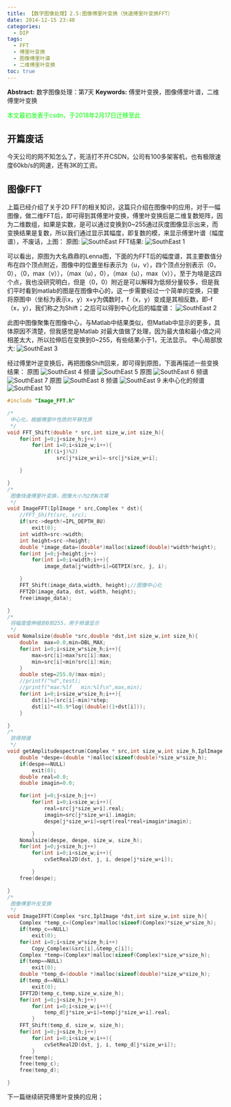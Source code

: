```yaml
---
title: 【数字图像处理】2.5:图像傅里叶变换（快速傅里叶变换FFT）
date: 2014-12-15 23:48
categories:
  - DIP
tags:
  - FFT
  - 傅里叶变换
  - 图像傅里叶谱
  - 二维傅里叶变换
toc: true
---
```

**Abstract:** 数字图像处理：第7天
**Keywords:** 傅里叶变换，图像傅里叶谱，二维傅里叶变换
<!--more-->
<font color="00FF00">本文最初发表于csdn，于2018年2月17日迁移至此</font>

## 开篇废话

今天公司的网不知怎么了，死活打不开CSDN，公司有100多架客机，也有极限速度60kb/s的网速，还有3K的工资。

## 图像FFT

上篇已经介绍了关于2D FFT的相关知识，这篇只介绍在图像中的应用，对于一幅图像，做二维FFT后，即可得到其傅里叶变换，傅里叶变换后是二维复数矩阵，因为二维数组，如果是实数，是可以通过变换到0~255通过灰度图像显示出来，而变换结果是复数，所以我们通过显示其幅度，即复数的模，来显示傅里叶谱（幅度谱），不废话，上图：
原图:
![SouthEast][]
FFT结果:
![SouthEast 1][]

可以看出，原图为大名鼎鼎的Lenna图，下面的为FFT后的幅度谱，其主要数值分布在四个顶点附近，图像中的位置坐标表示为（u，v），四个顶点分别表示（0，0），（0，max（v）），（max（u），0），（max（u），max（v）），至于为啥是这四个点，我也没研究明白，但是（0，0）附近是可以解释为低频分量较多，但是我们平时看到matlab的图是在图像中心的，这一步需要经过一个简单的变换，只要将原图中（坐标为表示x，y）x+y为偶数时，f（x，y）变成是其相反数，即-f（x，y），我们称之为Shift；之后可以得到中心化后的幅度谱：
![SouthEast 2][]

此图中图像聚集在图像中心，与Matlab中结果类似，但Matlab中显示的更多，具体原因不清楚，但我感觉是Matlab
对最大值做了处理，因为最大值和最小值之间相差太大，所以拉伸后在变换到0~255，有些结果小于1，无法显示。
中心局部放大:
![SouthEast 3][]

经过傅里叶逆变换后，再把图像Shift回来，即可得到原图，下面再描述一些变换结果：
原图
![SouthEast 4][]
频谱
![SouthEast 5][]
原图
![SouthEast 6][]
频谱
![SouthEast 7][]
原图
![SouthEast 8][]
频谱
![SouthEast 9][]
未中心化的频谱
![SouthEast 10][]

```c++
#include "Image_FFT.h"

/*
 中心化，根据傅里叶性质的平移性质
 */
void FFT_Shift(double * src,int size_w,int size_h){
    for(int j=0;j<size_h;j++)
        for(int i=0;i<size_w;i++){
            if((i+j)%2)
                src[j*size_w+i]=-src[j*size_w+i];

    }

}
/*
 图像快速傅里叶变换，图像大小为2的N次幂
 */
void ImageFFT(IplImage * src,Complex * dst){
    //FFT_Shift(src, src);
    if(src->depth!=IPL_DEPTH_8U)
        exit(0);
    int width=src->width;
    int height=src->height;
    double *image_data=(double*)malloc(sizeof(double)*width*height);
    for(int j=0;j<height;j++)
        for(int i=0;i<width;i++){
            image_data[j*width+i]=GETPIX(src, j, i);

    }
    FFT_Shift(image_data,width, height);//图像中心化
    FFT2D(image_data, dst, width, height);
    free(image_data);

}
/*
 将幅度值伸缩到0到255，用于频谱显示
 */
void Nomalsize(double *src,double *dst,int size_w,int size_h){
    double  max=0.0,min=DBL_MAX;
    for(int i=0;i<size_w*size_h;i++){
        max=src[i]>max?src[i]:max;
        min=src[i]<min?src[i]:min;
    }
    double step=255.0/(max-min);
    //printf("%d",test);
    //printf("max:%lf   min:%lf\n",max,min);
    for(int i=0;i<size_w*size_h;i++){
        dst[i]=(src[i]-min)*step;
        dst[i]*=45.9*log((double)(1+dst[i]));
    }

}
/*
 获得频谱
 */
void getAmplitudespectrum(Complex * src,int size_w,int size_h,IplImage *dst){
    double *despe=(double *)malloc(sizeof(double)*size_w*size_h);
    if(despe==NULL)
        exit(0);
    double real=0.0;
    double imagin=0.0;

    for(int j=0;j<size_h;j++)
        for(int i=0;i<size_w;i++){
            real=src[j*size_w+i].real;
            imagin=src[j*size_w+i].imagin;
            despe[j*size_w+i]=sqrt(real*real+imagin*imagin);

        }
    Nomalsize(despe, despe, size_w, size_h);
    for(int j=0;j<size_h;j++)
        for(int i=0;i<size_w;i++){
            cvSetReal2D(dst, j, i, despe[j*size_w+i]);

        }
    free(despe);

}
/*
 图像傅里叶反变换
 */
void ImageIFFT(Complex *src,IplImage *dst,int size_w,int size_h){
    Complex *temp_c=(Complex*)malloc(sizeof(Complex)*size_w*size_h);
    if(temp_c==NULL)
        exit(0);
    for(int i=0;i<size_w*size_h;i++)
        Copy_Complex(&src[i],&temp_c[i]);
    Complex *temp=(Complex*)malloc(sizeof(Complex)*size_w*size_h);
    if(temp==NULL)
        exit(0);
    double *temp_d=(double *)malloc(sizeof(double)*size_w*size_h);
    if(temp_d==NULL)
        exit(0);
    IFFT2D(temp_c,temp,size_w,size_h);
    for(int j=0;j<size_h;j++)
        for(int i=0;i<size_w;i++){
            temp_d[j*size_w+i]=temp[j*size_w+i].real;
        }
    FFT_Shift(temp_d, size_w, size_h);
    for(int j=0;j<size_h;j++)
        for(int i=0;i<size_w;i++){
            cvSetReal2D(dst, j, i, temp_d[j*size_w+i]);
        }
    free(temp);
    free(temp_c);
    free(temp_d);

}

```
下一篇继续研究傅里叶变换的应用；


[SouthEast]: ./20141215231801668.bmp
[SouthEast 1]: ./20141215231920479.jpg
[SouthEast 2]: ./20141215233229529.jpg
[SouthEast 3]: ./20141215233903656.jpg
[SouthEast 4]: ./20141215234208243.jpg
[SouthEast 5]: ./20141215234256525.jpg
[SouthEast 6]: ./20141215234330892.jpg
[SouthEast 7]: ./20141215234349359.jpg
[SouthEast 8]: ./20141215234450842.jpg
[SouthEast 9]: ./20141215234515864.jpg
[SouthEast 10]: ./20141215234536394.jpg





